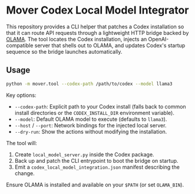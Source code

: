 # Mover Codex Local Model Integrator

This repository provides a CLI helper that patches a Codex installation so
that it can route API requests through a lightweight HTTP bridge backed by
[OLAMA](https://github.com/jmorganca/olama). The tool locates the Codex
installation, injects an OpenAI-compatible server that shells out to OLAMA,
and updates Codex's startup sequence so the bridge launches automatically.

## Usage

```bash
python -m mover.tool --codex-path /path/to/codex --model llama3
```

Key options:

- `--codex-path`: Explicit path to your Codex install (falls back to common
  install directories or the `CODEX_INSTALL_DIR` environment variable).
- `--model`: Default OLAMA model to execute (defaults to `llama3`).
- `--host` / `--port`: Network bindings for the injected local server.
- `--dry-run`: Show the actions without modifying the installation.

The tool will:

1. Create `local_model_server.py` inside the Codex package.
2. Back up and patch the CLI entrypoint to boot the bridge on startup.
3. Emit a `codex_local_model_integration.json` manifest describing the change.

Ensure OLAMA is installed and available on your `$PATH` (or set `OLAMA_BIN`).
